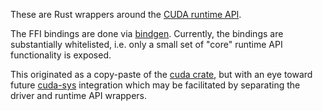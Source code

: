 These are Rust wrappers around the [CUDA runtime API](https://docs.nvidia.com/cuda/cuda-runtime-api/index.html).

The FFI bindings are done via [bindgen](https://github.com/rust-lang-nursery/rust-bindgen).
Currently, the bindings are substantially whitelisted, i.e. only a small set of
"core" runtime API functionality is exposed.

This originated as a copy-paste of the [cuda crate](https://github.com/peterhj/libcuda),
but with an eye toward future [cuda-sys](https://github.com/rust-cuda/cuda-sys)
integration which may be facilitated by separating the driver and runtime API
wrappers.
